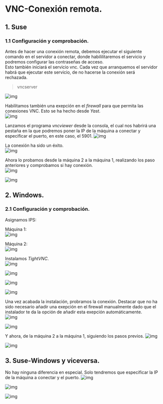 # VNC-Conexión remota.
## 1. Suse
### 1.1 Configuración y comprobación.
Antes de hacer una conexión remota, debemos ejecutar el siguiente comando en el servidor a conectar, donde habililitaremos el servicio y podremos configurar las contraseñas de acceso.  
Esto también iniciará el servicio vnc. Cada vez que arranquemos el servidor habrá que ejecutar este servicio, de no hacerse la conexión será rechazada.
>vncserver  


![img](./img/003.png)  

Habilitamos también una exepción en el *firewall* para que permita las conexiones VNC. Esto se ha hecho desde *Yast*.  
![img](./img/002.png)  

Lanzamos el programa *vncviewer* desde la consola, el cual nos habrirá una pestaña en la que podremos poner la IP de la máquina a conectar y especificar el puerto, en este caso, el 5901.
![img](./img/001.png)  

 La conexión ha sido un éxito.  
![img](./img/005.png)  

Ahora lo probamos desde la máquina 2 a la máquina 1, realizando los paso anteriores y comprobamos si hay conexión.  
![img](./img/006.png)  

![img](./img/007.png)  

## 2. Windows.
### 2.1 Configuración y comprobación.
Asignamos IPS:

Máquina 1:  
![img](./img/008.png)  

Máquina 2:  
![img](./img/009.png)  

Instalamos *TightVNC*.  
![img](./img/010.png)  

![img](./img/011.png)  

![img](./img/012.png)  

![img](./img/013.png)  

Una vez acabada la instalación, probramos la conexión. Destacar que no ha sido necesario añadir una exepción en el firewall manualmente dado que el instalador te da la opción de añadir esta exepción automáticamente.  
![img](./img/014.png)  

![img](./img/015.png)   

Y ahora, de la máquina 2 a la máquina 1, siguiendo los pasos previos.
![img](./img/016.png)  

![img](./img/017.png)   

## 3. Suse-Windows y viceversa.
No hay ninguna diferencia en especial. Solo tendremos que especificar la IP de la máquina a conectar y el puerto.
![img](./img/018.png)  

![img](./img/019.png)   

![img](./img/020.png)  
